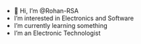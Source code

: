 - 👋 Hi, I’m @Rohan-RSA
- I’m interested in Electronics and Software
- I’m currently learning something
- I’m an Electronic Technologist

<!---
Rohan-RSA/Rohan-RSA is a ✨ special ✨ repository because its `README.md` (this file) appears on your GitHub profile.
You can click the Preview link to take a look at your changes.
--->
